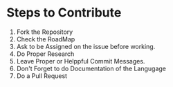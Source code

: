 # Steps to Contribute


1. Fork the Repository
2. Check the RoadMap
3. Ask to be Assigned on the issue before working.
4. Do Proper Research
5. Leave Proper or Helppful Commit Messages.
6. Don't Forget to do Documentation of the Langugage
7. Do a Pull Request
